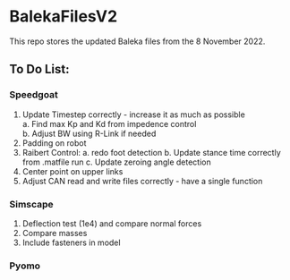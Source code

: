 # BalekaFilesV2
This repo stores the updated Baleka files from the 8 November 2022.

## To Do List:

### Speedgoat
1. Update Timestep correctly - increase it as much as possible <br />
  a. Find max Kp and Kd from impedence control <br />
  b. Adjust BW using R-Link if needed
2. Padding on robot
3. Raibert Control:
  a. redo foot detection
  b. Update stance time correctly from .matfile run
  c. Update zeroing angle detection
4. Center point on upper links
5. Adjust CAN read and write files correctly - have a single function

### Simscape
1. Deflection test (1e4) and compare normal forces
2. Compare masses
3. Include fasteners in model

### Pyomo
